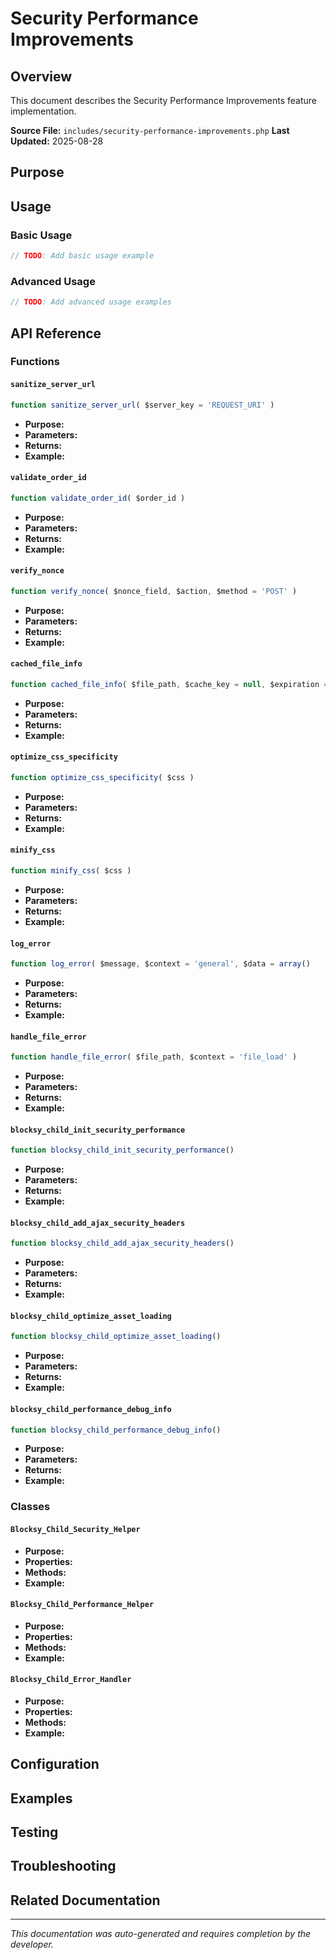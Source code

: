 # Security Performance Improvements

## Overview

<!-- TODO: Provide a comprehensive overview of the Security Performance Improvements feature -->
This document describes the Security Performance Improvements feature implementation.

**Source File:** `includes/security-performance-improvements.php`
**Last Updated:** 2025-08-28

## Purpose

<!-- TODO: Explain the purpose and goals of this feature -->

## Usage

<!-- TODO: Provide usage examples and instructions -->

### Basic Usage

```javascript
// TODO: Add basic usage example
```

### Advanced Usage

```javascript
// TODO: Add advanced usage examples
```

## API Reference

### Functions

#### `sanitize_server_url`

```javascript
function sanitize_server_url( $server_key = 'REQUEST_URI' )
```

<!-- TODO: Document the sanitize_server_url function -->
- **Purpose:**
- **Parameters:**
- **Returns:**
- **Example:**

#### `validate_order_id`

```javascript
function validate_order_id( $order_id )
```

<!-- TODO: Document the validate_order_id function -->
- **Purpose:**
- **Parameters:**
- **Returns:**
- **Example:**

#### `verify_nonce`

```javascript
function verify_nonce( $nonce_field, $action, $method = 'POST' )
```

<!-- TODO: Document the verify_nonce function -->
- **Purpose:**
- **Parameters:**
- **Returns:**
- **Example:**

#### `cached_file_info`

```javascript
function cached_file_info( $file_path, $cache_key = null, $expiration = 3600 )
```

<!-- TODO: Document the cached_file_info function -->
- **Purpose:**
- **Parameters:**
- **Returns:**
- **Example:**

#### `optimize_css_specificity`

```javascript
function optimize_css_specificity( $css )
```

<!-- TODO: Document the optimize_css_specificity function -->
- **Purpose:**
- **Parameters:**
- **Returns:**
- **Example:**

#### `minify_css`

```javascript
function minify_css( $css )
```

<!-- TODO: Document the minify_css function -->
- **Purpose:**
- **Parameters:**
- **Returns:**
- **Example:**

#### `log_error`

```javascript
function log_error( $message, $context = 'general', $data = array()
```

<!-- TODO: Document the log_error function -->
- **Purpose:**
- **Parameters:**
- **Returns:**
- **Example:**

#### `handle_file_error`

```javascript
function handle_file_error( $file_path, $context = 'file_load' )
```

<!-- TODO: Document the handle_file_error function -->
- **Purpose:**
- **Parameters:**
- **Returns:**
- **Example:**

#### `blocksy_child_init_security_performance`

```javascript
function blocksy_child_init_security_performance()
```

<!-- TODO: Document the blocksy_child_init_security_performance function -->
- **Purpose:**
- **Parameters:**
- **Returns:**
- **Example:**

#### `blocksy_child_add_ajax_security_headers`

```javascript
function blocksy_child_add_ajax_security_headers()
```

<!-- TODO: Document the blocksy_child_add_ajax_security_headers function -->
- **Purpose:**
- **Parameters:**
- **Returns:**
- **Example:**

#### `blocksy_child_optimize_asset_loading`

```javascript
function blocksy_child_optimize_asset_loading()
```

<!-- TODO: Document the blocksy_child_optimize_asset_loading function -->
- **Purpose:**
- **Parameters:**
- **Returns:**
- **Example:**

#### `blocksy_child_performance_debug_info`

```javascript
function blocksy_child_performance_debug_info()
```

<!-- TODO: Document the blocksy_child_performance_debug_info function -->
- **Purpose:**
- **Parameters:**
- **Returns:**
- **Example:**

### Classes

#### `Blocksy_Child_Security_Helper`

<!-- TODO: Document the Blocksy_Child_Security_Helper class -->
- **Purpose:**
- **Properties:**
- **Methods:**
- **Example:**

#### `Blocksy_Child_Performance_Helper`

<!-- TODO: Document the Blocksy_Child_Performance_Helper class -->
- **Purpose:**
- **Properties:**
- **Methods:**
- **Example:**

#### `Blocksy_Child_Error_Handler`

<!-- TODO: Document the Blocksy_Child_Error_Handler class -->
- **Purpose:**
- **Properties:**
- **Methods:**
- **Example:**

## Configuration

<!-- TODO: Document any configuration options -->

## Examples

<!-- TODO: Provide comprehensive examples -->

## Testing

<!-- TODO: Document testing approach and examples -->

## Troubleshooting

<!-- TODO: Document common issues and solutions -->

## Related Documentation

<!-- TODO: Link to related documentation -->

---

*This documentation was auto-generated and requires completion by the developer.*
